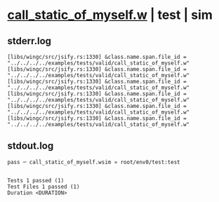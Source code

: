 # [call_static_of_myself.w](../../../../../examples/tests/valid/call_static_of_myself.w) | test | sim

## stderr.log
```log
[libs/wingc/src/jsify.rs:1330] &class.name.span.file_id = "../../../../examples/tests/valid/call_static_of_myself.w"
[libs/wingc/src/jsify.rs:1330] &class.name.span.file_id = "../../../../examples/tests/valid/call_static_of_myself.w"
[libs/wingc/src/jsify.rs:1330] &class.name.span.file_id = "../../../../examples/tests/valid/call_static_of_myself.w"
[libs/wingc/src/jsify.rs:1330] &class.name.span.file_id = "../../../../examples/tests/valid/call_static_of_myself.w"
[libs/wingc/src/jsify.rs:1330] &class.name.span.file_id = "../../../../examples/tests/valid/call_static_of_myself.w"
[libs/wingc/src/jsify.rs:1330] &class.name.span.file_id = "../../../../examples/tests/valid/call_static_of_myself.w"
```

## stdout.log
```log
pass ─ call_static_of_myself.wsim » root/env0/test:test
 
 
Tests 1 passed (1)
Test Files 1 passed (1)
Duration <DURATION>
```

